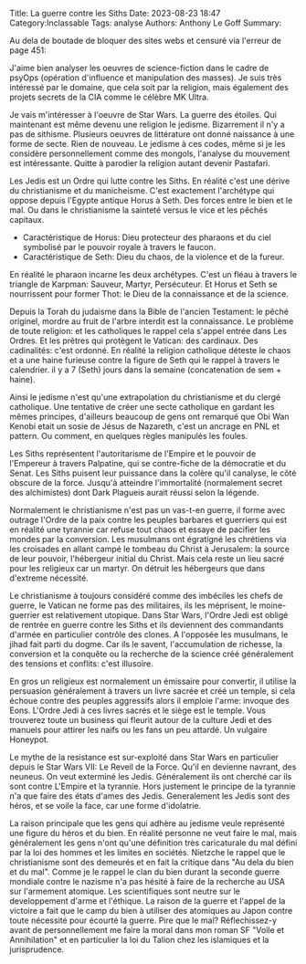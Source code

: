 Title: La guerre contre les Siths
Date: 2023-08-23 18:47
Category:Inclassable
Tags: analyse
Authors: Anthony Le Goff
Summary:

Au dela de boutade de bloquer des sites webs et censuré via l'erreur de page 451:

J'aime bien analyser les oeuvres de science-fiction dans le cadre de psyOps (opération d'influence et manipulation des masses). Je suis très intéressé par le domaine, que cela soit par la religion, mais également des projets secrets de la CIA comme le célèbre MK Ultra.

Je vais m'intéresser à l'oeuvre de Star Wars. La guerre des étoiles. Qui maintenant est même devenu une religion le jedisme. Bizarrement il n'y a pas de sithisme. Plusieurs oeuvres de littérature ont donné naissance à une forme de secte. Rien de nouveau. Le jedisme à ces codes, même si je les considère personnellement comme des mongols, l'analyse du mouvement est intéressante. Quitte à parodier la religion autant devenir Pastafari. 

Les Jedis est un Ordre qui lutte contre les Siths. En réalité c'est une dérive du christianisme et du manicheisme. C'est exactement l'archétype qui oppose depuis l'Egypte antique Horus à Seth. Des forces entre le bien et le mal. Ou dans le christianisme la sainteté versus le vice et les pêchés capitaux.

* Caractéristique de Horus: Dieu protecteur des pharaons et du ciel symbolisé par le pouvoir royale à travers le faucon.
* Caractéristique de Seth: Dieu du chaos, de la violence et de la fureur.

En réalité le pharaon incarne les deux archétypes. C'est un fléau à travers le triangle de Karpman: Sauveur, Martyr, Persécuteur. Et Horus et Seth se nourrissent pour former Thot: le Dieu de la connaissance et de la science. 

Depuis la Torah du judaisme dans la Bible de l'ancien Testament: le pêché originel, mordre au fruit de l'arbre interdit est la connaissance. Le problème de toute religion: et les catholiques le rappel cela s'appel entrée dans Les Ordres. Et les prêtres qui protègent le Vatican: des cardinaux. Des cadinalités: c'est ordonné. En réalité la religion catholique déteste le chaos et a une haine furieuse contre la figure de Seth qui le rappel à travers le calendrier. il y a 7 (Seth) jours dans la semaine (concatenation de sem + haine).

Ainsi le jedisme n'est qu'une extrapolation du christianisme et du clergé catholique. Une tentative de créer une secte catholique en gardant les mêmes principes, d'ailleurs beaucoup de gens ont remarqué que Obi Wan Kenobi etait un sosie de Jésus de Nazareth, c'est un ancrage en PNL et pattern. Ou comment, en quelques règles manipulés les foules.

Les Siths représentent l'autoritarisme de l'Empire et le pouvoir de l'Empereur à travers Palpatine, qui se contre-fiche de la démocratie et du Senat. Les Siths puisent leur puissance dans la colère qu'il canalyse, le côté obscure de la force. Jusqu'à atteindre l'immortalité (normalement secret des alchimistes) dont Dark Plagueis aurait réussi selon la légende.

Normalement le christianisme n'est pas un vas-t-en guerre, il forme avec outrage l'Ordre de la paix contre les peuples barbares et guerriers qui est en réalité une tyrannie car refuse tout chaos et essaye de pacifier les mondes par la conversion. Les musulmans ont égratigné les chrétiens via les croisades en allant campé le tombeau du Christ à Jerusalem: la source de leur pouvoir, l'hébergeur initial du Christ. Mais cela reste un lieu sacré pour les religieux car un martyr. On détruit les hébergeurs que dans d'extreme nécessité.

Le christianisme à toujours considéré comme des imbéciles les chefs de guerre, le Vatican ne forme pas des militaires, ils les méprisent, le moine-guerrier est relativement utopique. Dans Star Wars, l'Ordre Jedi est obligé de rentrée en guerre contre les Siths et ils deviennent des commandants d'armée en particulier contrôle des clones. A l'opposée les musulmans, le jihad fait parti du dogme. Car ils le savent, l'accumulation de richesse, la conversion et la conquête ou la recherche de la science créé généralement des tensions et conflits: c'est illusoire.

En gros un religieux est normalement un émissaire pour convertir, il utilise la persuasion généralement à travers un livre sacrée et créé un temple, si cela échoue contre des peuples aggressifs alors il emploie l'arme: invoque des Eons. L'Ordre Jedi à ces livres sacrés et le siège est le temple. Vous trouverez toute un business qui fleurit autour de la culture Jedi et des manuels pour attirer les naifs ou les fans un peu attardé. Un vulgaire Honeypot.

Le mythe de la resistance est sur-exploité dans Star Wars en particulier depuis le Star Wars VII: Le Reveil de la Force. Qu'il en devienne navrant, des neuneus. On veut exterminé les Jedis. Généralement ils ont cherché car ils sont contre L'Empire et la tyrannie. Hors justement le principe de la tyrannie n'a que faire des états d'ames des Jedis. Generalement les Jedis sont des héros, et se voile la face, car une forme d'idolatrie. 

La raison principale que les gens qui adhère au jedisme veule représenté une figure du héros et du bien. En réalité personne ne veut faire le mal, mais généralement les gens n'ont qu'une définition très caricaturale du mal défini par la loi des hommes et les limites en sociétés. Nietzche le rappel que le christianisme sont des demeurés et en fait la critique dans "Au dela du bien et du mal". Comme je le rappel le clan du bien durant la seconde guerre mondiale contre le nazisme n'a pas hésité à faire de la recherche au USA sur l'armement atomique. Les scientifiques sont neutre sur le developpement d'arme et l'éthique. La raison de la guerre et l'appel de la victoire a fait que le camp du bien à utiliser des atomiques au Japon contre toute nécessité pour écourté la guerre. Pire que le mal? Réflechissez-y avant de personnellement me faire la moral dans mon roman SF "Voile et Annihilation" et en particulier la loi du Talion chez les islamiques et la jurisprudence. 